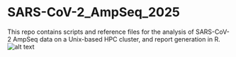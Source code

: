 # SARS-CoV-2_AmpSeq_2025
This repo contains scripts and reference files for the analysis of SARS-CoV-2 AmpSeq data on a Unix-based HPC cluster, and report generation in R.
![alt text](https://github.com/Jex-Lab/SARS-CoV-2_AmpSeq_2025/pipeline_script/ampseq_workflow_2025.png)
